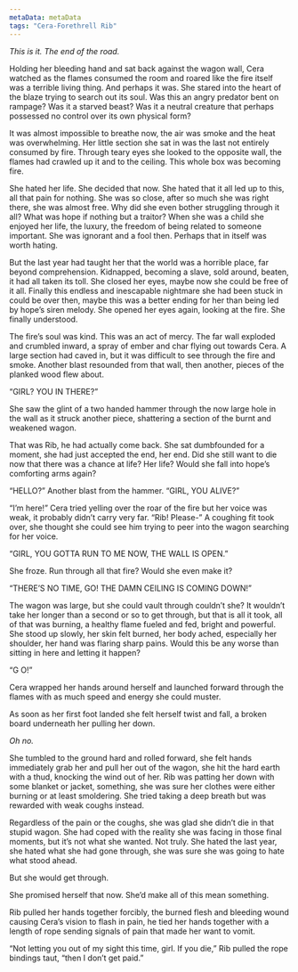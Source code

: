 ```yaml
---
metaData: metaData
tags: "Cera-Forethrell Rib"
---
```


*This is it. The end of the road.*

Holding her bleeding hand and sat back against the wagon wall, Cera watched as the flames consumed the room and roared like the fire itself was a terrible living thing. And perhaps it was. She stared into the heart of the blaze trying to search out its soul. Was this an angry predator bent on rampage? Was it a starved beast? Was it a neutral creature that perhaps possessed no control over its own physical form? 

It was almost impossible to breathe now, the air was smoke and the heat was overwhelming. Her little section she sat in was the last not entirely consumed by fire. Through teary eyes she looked to the opposite wall, the flames had crawled up it and to the ceiling. This whole box was becoming fire.

She hated her life. She decided that now. She hated that it all led up to this, all that pain for nothing. She was so close, after so much she was right there, she was almost free. Why did she even bother struggling through it all? What was hope if nothing but a traitor? When she was a child she enjoyed her life, the luxury, the freedom of being related to someone important. She was ignorant and a fool then. Perhaps that in itself was worth hating. 

But the last year had taught her that the world was a horrible place, far beyond comprehension. Kidnapped, becoming a slave, sold around, beaten, it had all taken its toll. She closed her eyes, maybe now she could be free of it all. Finally this endless and inescapable nightmare she had been stuck in could be over then, maybe this was a better ending for her than being led by hope’s siren melody. She opened her eyes again, looking at the fire. She finally understood. 

The fire’s soul was kind. This was an act of mercy.
The far wall exploded and crumbled inward, a spray of ember and char flying out towards Cera. A large section had caved in, but it was difficult to see through the fire and smoke. Another blast resounded from that wall, then another, pieces of the planked wood flew about.

“GIRL? YOU IN THERE?”

She saw the glint of a two handed hammer through the now large hole in the wall as it struck another piece, shattering a section of the burnt and weakened wagon. 

That was Rib, he had actually come back. She sat dumbfounded for a moment, she had just accepted the end, her end. Did she still want to die now that there was a chance at life? Her life? Would she fall into hope’s comforting arms again?

“HELLO?” Another blast from the hammer. “GIRL, YOU ALIVE?”

“I’m here!” Cera tried yelling over the roar of the fire but her voice was weak, it probably didn’t carry very far. “Rib! Please-” A coughing fit took over, she thought she could see him trying to peer into the wagon searching for her voice. 

“GIRL, YOU GOTTA RUN TO ME NOW, THE WALL IS OPEN.”

She froze. Run through all that fire? Would she even make it?

“THERE’S NO TIME, GO! THE DAMN CEILING IS COMING DOWN!”

The wagon was large, but she could vault through couldn’t she? It wouldn’t take her longer than a second or so to get through, but that is all it took, all of that was burning, a healthy flame fueled and fed, bright and powerful. She stood up slowly, her skin felt burned, her body ached, especially her shoulder, her hand was flaring sharp pains. Would this be any worse than sitting in here and letting it happen?

“G O!”

Cera wrapped her hands around herself and launched forward through the flames with as much speed and energy she could muster. 

As soon as her first foot landed she felt herself twist and fall, a broken board underneath her pulling her down.

*Oh no.*

She tumbled to the ground hard and rolled forward, she felt hands immediately grab her and pull her out of the wagon, she hit the hard earth with a thud, knocking the wind out of her. Rib was patting her down with some blanket or jacket, something, she was sure her clothes were either burning or at least smoldering. She tried taking a deep breath but was rewarded with weak coughs instead. 

Regardless of the pain or the coughs, she was glad she didn’t die in that stupid wagon. She had coped with the reality she was facing in those final moments, but it’s not what she wanted. Not truly. She hated the last year, she hated what she had gone through, she was sure she was going to hate what stood ahead. 

But she would get through. 

She promised herself that now. She’d make all of this mean something. 

Rib pulled her hands together forcibly, the burned flesh and bleeding wound causing Cera’s vision to flash in pain, he tied her hands together with a length of rope sending signals of pain that made her want to vomit. 

“Not letting you out of my sight this time, girl. If you die,” Rib pulled the rope bindings taut, “then I don’t get paid.”
